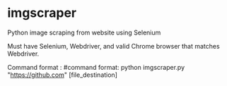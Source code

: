 # imgscraper
Python image scraping from website using Selenium

Must have Selenium, Webdriver, and valid Chrome browser that matches Webdriver.

Command format : #command format: python imgscraper.py "https://github.com" [file_destination]
